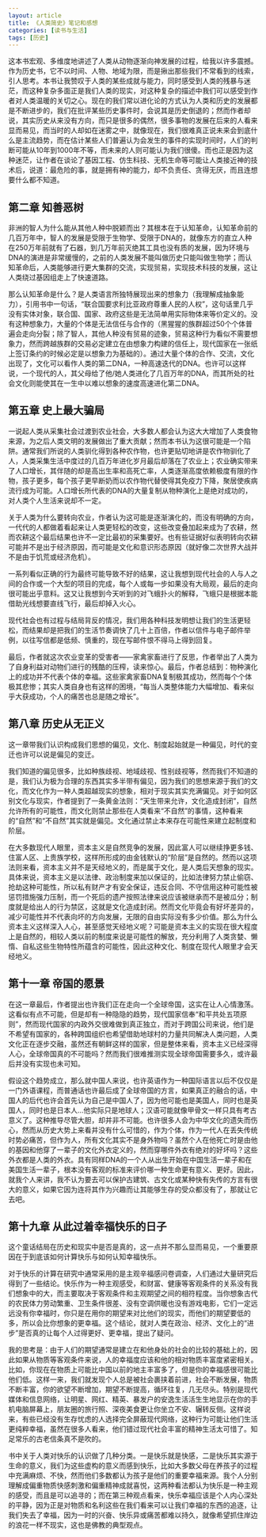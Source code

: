 ```yaml
---
layout: article
title: 《人类简史》笔记和感想
categories: [读书与生活]
tags: [历史]
---
```


 这本书宏观、多维度地讲述了人类从动物逐渐向神发展的过程，给我以许多震撼。作为历史书，它不以时间、人物、地域为限，而是揪出那些我们不常看到的线索，引人思考。本书让我赞叹于人类的某些成就与能力，同时感受到人类的残暴与迷茫，而这种复杂多面正是我们人类的现实，对这种复杂的描述中我们可以感受到作者对人类温暖的关切之心。现在的我们常以进化论的方式认为人类和历史的发展都是不断进步的，我们在批评某些历史事件时，会说其是历史倒退的；然而作者却说，其实历史从来没有方向，而只是很多的偶然，很多事物的发展在后来的人看来显而易见，而当时的人却如在迷雾之中，就像现在，我们很难真正说未来会到底什么是主流趋势，而在估计某些人们普遍认为会发生的事件的实现时间时，人们的判断可能从10年到1000年不等，而未来的人则可能认为我们很傻。而也正是因为这种迷茫，让作者在谈论了基因工程、仿生科技、无机生命等可能让人类接近神的技术后，说道：最危险的事，就是拥有神的能力，却不负责任、贪得无厌，而且连想要什么都不知道。

## 第二章 知善恶树

非洲的智人为什么能从其他人种中脱颖而出？其根本在于认知革命，认知革命前的几百万年中，智人的发展是受限于生物学、受限于DNA的，就像东方的直立人种在250万年前就有了石器，到几万年前灭绝其工具也没有质的发展，因为环境与DNA的演进是非常缓慢的，之前的人类发展不能叫做历史只能叫做生物学；而认知革命后，人类能够进行更大集群的交流，实现贸易，实现技术科技的发展，这让人类绕过基因组走上了快速道路。

那么认知革命是什么？是人类语言所独特展现出来的想象力（我理解成抽象能力），引用书中一句话，“联合国要求利比亚政府尊重人民的人权”，这句话里几乎没有实体对象，联合国、国家、政府这些是无法简单用实际物体来等价定义的。没有这种想象力，大量的个体是无法信任与合作的（黑猩猩的族群超过50个个体普遍会走向分裂；除了智人，其他人种没有贸易的迹象，贸易这种行为看似不需要想象力，然而跨越族群的交易必定建立在由想象力构建的信任上，现代国家在一张纸上签订条约的时候必定是以想象力为基础的）。通过大量个体的合作、交流，文化出现了，文化可以看作人类的第二DNA，一种高速迭代的DNA。也许可以这样说，一个现代的人，其父母给了他/她人类进化了几百万年的DNA，而其所处的社会文化则能使其在一生中以难以想象的速度高速进化第二DNA。

## 第五章 史上最大骗局

一说起人类从采集社会过渡到农业社会，大多数人都会认为这大大增加了人类食物来源，为之后人类文明的发展做出了重大贡献；然而本书认为这很可能是一个陷阱。通常我们所说的人类驯化得到各种农作物，也许更贴切地讲是农作物驯化了人，人类采集生活中度过的几百万年进化岁月最后却落在了农业上；农业确实带来了人口增长，其伴随的却是高出生率和高死亡率，人类逐渐高度依赖极度有限的作物，孩子更多，每个孩子更早断奶而以农作物代替使得其免疫力下降，聚居使疾病流行成为可能。人口增长所代表的DNA的大量复制从物种演化上是绝对成功的，对人类个人生活来说却不一定。

关于人类为什么要转向农业，作者认为这可能是逐渐演化的，而没有明确的方向，一代代的人都做着看起来让人类更轻松的改变，这些改变叠加起来成为了农耕，然而农耕这个最后结果也许不一定比最初的采集要好。也有些证据好似表明转向农耕可能并不是出于经济原因，而可能是文化和意识形态原因（就好像二次世界大战并不是由于饥荒或经济危机）。

一系列看似正确的行为最终可能导致不好的结果，这让我想到现代社会的人与人之间的合作或一个大型的项目的完成，每个人或每一步如果没有大局观，最后的走向很可能出乎意料。这又让我想到今天听到的对飞蛾扑火的解释，飞蛾只是根据本能借助光线想要直线飞行，最后却掉入火心。

现代社会也有过程与结局背反的情况，我们用各种科技发明想让我们的生活更轻松，而结果却是把我们的生活节奏调快了几十上百倍，作者以信件与电子邮件举例，以往写信都是低频、慎重的，现在写邮件恨不得马上得到回复。

最后，作者就这次农业变革的受害者——家禽家畜进行了反思，作者举出了人类为了自身利益对动物们进行的残酷的压榨，读来惊心。最后，作者总结到：物种演化上的成功并不代表个体的幸福。这些家禽家畜DNA复制极其成功，然而每个个体极其悲惨；其实人类自身也有这样的困境，“每当人类整体能力大幅增加、看来似乎大获成功，个人的痛苦也总是随之增长”。

## 第八章 历史从无正义

这一章带我们认识构成我们思想的偏见，文化、制度起始就是一种偏见，时代的变迁也许可以说是偏见的变迁。

我们知道的偏见很多，比如种族歧视、地域歧视、性别歧视等，然而我们不知道的是，我们认为极为合理的东西其实多半带有偏见，因为我们的思想来源于我们的文化，而文化作为一种人类超越现实的想象，相对于现实其实充满偏见。对于如何区别文化与现实，作者提到了一条黄金法则：“天生带来允许，文化造成封闭”，自然允许所有的可能性，而文化则禁止那些在人类看来“不自然”的事情，这种看来的“自然”和“不自然”其实就是偏见。文化通过禁止本来存在可能性来建立起制度和阶层。

在大多数现代人眼里，资本主义是自然竞争的发展，因此富人可以继续挣更多钱、住富人区、上贵族学校，这样所形成的由金钱默认的“阶层”是自然的。然而以这项法则来看，资本主义并不是天经地义的，而是属于文化，是人类后天想象的现实。具体来说，资本主义是以法律、政治制度来加以保证的，比如法律努力禁止偷窃、抢劫这种可能性，所以私有财产才有安全保证，违反合同、不守信用这种可能性被惩罚措施强力压制，而一个死后的遗产按照法律来说应该被继承而不是被瓜分；制度就是给出人的行为禁区，这就是文化造成封闭。然而文化毕竟会有好坏差异的，减少可能性并不代表向坏的方向发展，无限的自由实际没有多少价值。那么为什么资本主义这样深入人心，甚至感觉天经地义呢？可能是资本主义的实现在很大程度上是自然的，相较人类以前的制度来说是可能性的解放，充分利用了人类贪婪、懒惰、自私这些生物特性所蕴含的可能性，因此这种文化、制度在现代人眼里才会天经地义。

## 第十一章 帝国的愿景

在这一章最后，作者提出也许我们正在走向一个全球帝国，这实在让人心情激荡。这看似有点不可能，但是却有一种隐隐的趋势，现代国家信奉“和平共处五项原则”，然而现代国家的内政外交很难做到真正独立，而对于跨国公司来说，他们是不希望有国家的，各种跨国组织也希望借助地球村的力量共同解决人类问题，人类文化正在逐步交融，虽然还有朝鲜这样的国家，但是整体来看，资本主义已经深得人心，全球帝国真的不可能吗？然而我们很难推测实现全球帝国需要多久，或许最后并没有实现也未可知。

假设这个趋势成立，那么就中国人来说，也许英语作为一种国际语言以后不仅仅是一门外语课程，而普通话也许最后成了全球帝国的方言，如果真正的融合的话，中国人的后代也许会首先认为自己是中国人了，因为他可能也是美国人，同时也是英国人，同时也是日本人…他实际只是地球人；汉语可能就像甲骨文一样只具有考古意义了。这种推导尽管大胆，却并非不可能。也许很多人会为中华文化的遗失而伤心，然而从历史大势上来看并没有什么可惜的，作为个体，作为一代人在丢失传统时势必痛苦，但作为人，所有文化其实不是身外物吗？虽然个人在他死亡时是由他的基因和他穿了一辈子的文化外衣定义的，然而穿哪件外衣有绝对的好坏吗？这些外衣都是人类的外衣。具有同样DNA的一个人从出生开始在中国生活一辈子和在美国生活一辈子，根本没有客观的标准来评价哪一种生命更有意义、更好。因此，就我个人来讲，我不认为要去可以保护古建筑、古文化或某种快有失传的方言有很大的意义，如果它因为连将其作为兴趣而让其能够生存的受众都没有了，那就让它去吧。

## 第十九章 从此过着幸福快乐的日子

这个童话结局在历史和现实中是否是真的，这一点并不那么显而易见，一个重要原因在于到底该如何计算快乐与如何认知幸福快乐。

对于快乐的计算在研究中通常采用的是主观辛福感问卷调查，人们通过大量研究后得到了一些结论。快乐作为一种主观感受，和财富、健康等客观条件的关系没有我们想象中的大，而主要取决于客观条件和主观期望之间的相符程度。当你想象古代的农民体力劳动繁重、卫生条件很差、没有空调供暖也没有游戏电影，它们一定远远没有你幸福时，你只是在用你的期望来对比他们的现实，而他们的期望要低的多，所以会比你想象的更幸福。这个结论，就对人类在政治、经济、文化上的“进步”是否真的让每个人过得更好、更幸福，提出了疑问。

我的思考是：由于人们的期望通常是建立在和他身处的社会的比较的基础上的，因此如果从物质等客观条件来说，人的幸福度应该和他的相对物质丰富度紧密相关。比如，你现在在物质上可能比中国以前的地主丰富多了，但是你的幸福感很可能比他们低。这样一来，我们就发现个人总是被社会裹挟着前进，社会不断发展，物质不断丰富，你的欲望不断增加，期望不断提高，循环往复，几无尽头。特别是现代媒体和信息网络，让明星、网红、精英、暴发户的安逸生活活生生地显示在你的手机电脑屏幕上，朋友圈的旅行照、深夜美食更让你坐立不安、辗转反侧。这样说来，有些已经没有生存忧虑的人选择完全屏蔽现代网络，这种行为可能让他们生活更纯粹幸福，虽然在很多人看来，他们错过现代社会丰富的精神生活太可惜了。知足常乐的古老信条真不是吹的。

书中关于人类对快乐的认识做了几种分类。一是快乐就是快感，二是快乐其实源于生命的意义，我们为这些虚构的意义而感到快乐，比如大多数父母在养孩子的过程中充满麻烦、不快，然而他们多数都认为孩子是他们的重要幸福来源。我个人分别理解成偏重物质快感刺激和偏重精神成就喜悦，这两种看法都认为快乐是一种主观的感受，而且是可以追寻的；而在第三种观点看来，快乐幸福应该是个人内心深处的平静，因为正是对物质和名利这些在我们看来可以让我们幸福的东西的追逐，让我们失去了幸福，因为一时的兴奋、快乐异或痛苦都难以持久，就像希望抓住岸边的浪花一样不现实，这也是佛教的典型观点。
